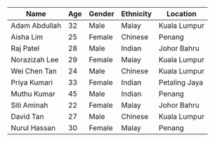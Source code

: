 | Name           | Age | Gender | Ethnicity   | Location     |
|----------------|-----|--------|-------------|--------------|
| Adam Abdullah  | 32  | Male   | Malay       | Kuala Lumpur |
| Aisha Lim      | 25  | Female | Chinese     | Penang       |
| Raj Patel      | 28  | Male   | Indian      | Johor Bahru  |
| Norazizah Lee  | 29  | Female | Malay       | Kuala Lumpur |
| Wei Chen Tan   | 24  | Male   | Chinese     | Kuala Lumpur |
| Priya Kumari   | 33  | Female | Indian      | Petaling Jaya |
| Muthu Kumar    | 45  | Male   | Indian      | Penang       |
| Siti Aminah    | 22  | Female | Malay       | Johor Bahru  |
| David Tan      | 27  | Male   | Chinese     | Kuala Lumpur |
| Nurul Hassan   | 30  | Female | Malay       | Penang       |

